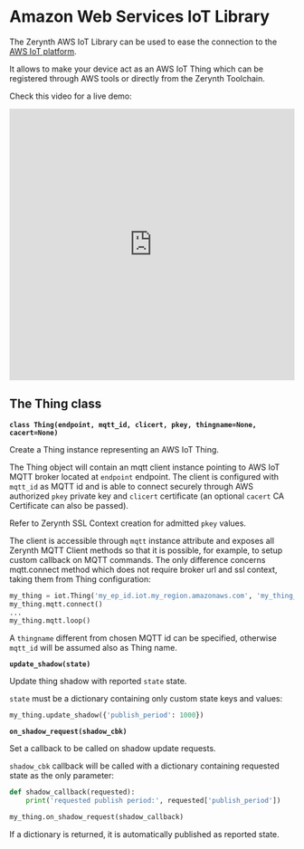 # Amazon Web Services IoT Library

The Zerynth AWS IoT Library can be used to ease the connection to the [AWS IoT platform](https://aws.amazon.com/iot-platform/).

It allows to make your device act as an AWS IoT Thing which can be registered through AWS tools or directly from the Zerynth Toolchain.

Check this video for a live demo:

<div style="margin-top:10px;">
<iframe width="100%" height="480" src="https://www.youtube.com/embed/IZzZF3DGWkY?ecver=1" frameborder="0" gesture="media" allow="encrypted-media" allowfullscreen></iframe>



## The Thing class


**`class Thing(endpoint, mqtt_id, clicert, pkey, thingname=None, cacert=None)`**

Create a Thing instance representing an AWS IoT Thing.

The Thing object will contain an mqtt client instance pointing to AWS IoT MQTT broker located at `endpoint` endpoint.
The client is configured with `mqtt_id` as MQTT id and is able to connect securely through AWS authorized `pkey` private key and `clicert` certificate (an optional `cacert` CA Certificate can also be passed).

Refer to Zerynth SSL Context creation for admitted `pkey` values.

The client is accessible through `mqtt` instance attribute and exposes all Zerynth MQTT Client methods so that it is possible, for example, to setup
custom callback on MQTT commands.
The only difference concerns mqtt.connect method which does not require broker url and ssl context, taking them from Thing configuration:

```py
my_thing = iot.Thing('my_ep_id.iot.my_region.amazonaws.com', 'my_thing_id', clicert, pkey)
my_thing.mqtt.connect()
...
my_thing.mqtt.loop()
```

A `thingname` different from chosen MQTT id can be specified, otherwise `mqtt_id` will be assumed also as Thing name.


**`update_shadow(state)`**

Update thing shadow with reported `state` state.

`state` must be a dictionary containing only custom state keys and values:

```py
my_thing.update_shadow({'publish_period': 1000})
```


**`on_shadow_request(shadow_cbk)`**

Set a callback to be called on shadow update requests.

`shadow_cbk` callback will be called with a dictionary containing requested state as the only parameter:

```py
def shadow_callback(requested):
    print('requested publish period:', requested['publish_period'])

my_thing.on_shadow_request(shadow_callback)
```

If a dictionary is returned, it is automatically published as reported state.

